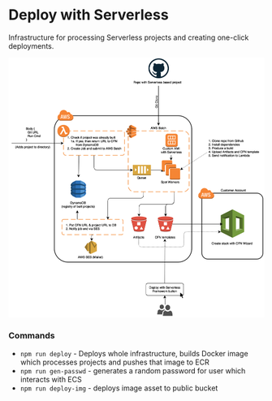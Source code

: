 # Deploy with Serverless

Infrastructure for processing Serverless projects and creating one-click deployments.

![Infra](assets/infra.png?raw=true "Infrastructure Overview")


### Commands
 - `npm run deploy` - Deploys whole infrastructure, builds Docker image which processes projects and pushes that image to ECR
 - `npm run gen-passwd` - generates a random password for user which interacts with ECS
 - `npm run deploy-img` - deploys image asset to public bucket
